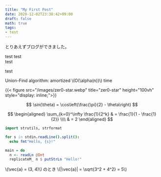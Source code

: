 ```yaml
---
title: "My First Post"
date: 2020-12-02T23:38:42+09:00
draft: false
math: true
tags:
- test
---
```


とりあえずブログができました。

test test  
test

test

Union-Find algorithm: amortized \\(O(\alpha(n))\\) time

{{< figure src="/images/zer0-star.webp" title="zer0-star" height="100vh" style="display: inline;">}}

$$
\sin(\theta) = \cos\left(\frac{\pi}{2} - \theta\right)
$$

$$
\begin{aligned}
\sum_{k=0}^\infty \frac{1}{2^k} & = \frac{1}{1 - \frac{1}{2}} \\\\
                                & = 2
\end{aligned}
$$

```nim
import strutils, strformat

for s in stdin.readLine().split():
  echo fmt"Hello, {s}!"
```

```haskell
main = do
  n <- readLn @Int
  replicateM_ n $ putStrLn "Hello!"
```

\\(\vec{a} = (3, 4)\\) のとき \\(|\vec{a}| = \sqrt{3^2 + 4^2} = 5\\)
